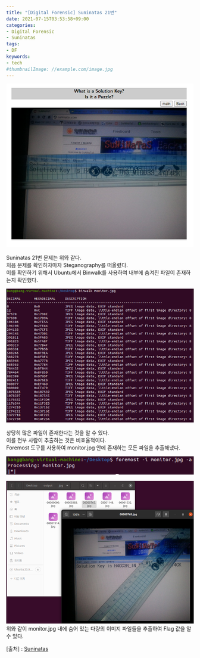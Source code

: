 ```yaml
---
title: "[Digital Forensic] Suninatas 21번"
date: 2021-07-15T03:53:58+09:00
categories:
- Digital Forensic
- Suninatas
tags:
- DF
keywords:
- tech
#thumbnailImage: //example.com/image.jpg
---
```


<!--more-->

![문제](https://github.com/RoomRooms/blog/blob/master/img/Digital%20Forensic/Suninatas/21/Problem.PNG?raw=true "21번 문제")

Suninatas 21번 문제는 위와 같다.  
처음 문제를 확인하자마자 Steganography를 떠올렸다.  
이를 확인하기 위해서 Ubuntu에서 Binwalk를 사용하여 내부에 숨겨진 파일이 존재하는지 확인했다.    

![binwalk](https://github.com/RoomRooms/blog/blob/master/img/Digital%20Forensic/Suninatas/21/binwalk.PNG?raw=true "binwalk 실행결과")

상당히 많은 파일이 존재한다는 것을 알 수 있다.  
이를 전부 사람이 추출하는 것은 비효율적이다.  
Foremost 도구를 사용하여 monitor.jpg 안에 존재하는 모든 파일을 추출해냈다.  

![foremost](https://github.com/RoomRooms/blog/blob/master/img/Digital%20Forensic/Suninatas/21/foremost.PNG?raw=true "foremost 실행결과")

![output](https://github.com/RoomRooms/blog/blob/master/img/Digital%20Forensic/Suninatas/21/output.PNG?raw=true "foremost output")  
위와 같이 monitor.jpg 내에 숨어 있는 다량의 이미지 파일들을 추출하여 Flag 값을 알 수 있다.

\[출처\] : [Suninatas]("http://suninatas.com/")
